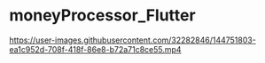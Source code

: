 # moneyProcessor_Flutter

https://user-images.githubusercontent.com/32282846/144751803-ea1c952d-708f-418f-86e8-b72a71c8ce55.mp4

